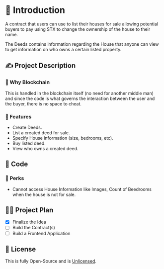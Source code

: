 # 👋 Introduction

A contract that users can use to list their houses for sale allowing potential buyers to pay using STX to change the ownership of the house to their name.

The Deeds contains information regarding the House that anyone can view to get information on who owns a certain listed property.

## ✍️ Project Description

### 🤔 Why Blockchain

This is handled in the blockchain itself (no need for another middle man) and since the code is what governs the interaction between the user and the buyer, there is no space to cheat.

### 🤩 Features

- Create Deeds.
- List a created deed for sale.
- Specify House information (size, bedrooms, etc).
- Buy listed deed.
- View who owns a created deed.

## 🤖 Code

### 👀 Perks

- Cannot access House Information like Images, Count of Beedrooms when the house is not for sale.

## 👨‍🔧 Project Plan

- [x] Finalize the Idea
- [ ] Build the Contract(s)
- [ ] Build a Frontend Application

## 🤝 License

This is fully Open-Source and is [Unlicensed](https://unlicense.org/).
